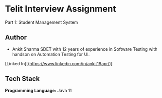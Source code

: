 
# Telit Interview Assignment

Part 1: Student Management System

## Author
- Ankit Sharma SDET with 12 years of experience in Software Testing with handson on Automation Testing for UI.

[Linked In][(https://www.linkedin.com/in/ankit19apr/)]


## Tech Stack

**Programming Language:** Java 11



